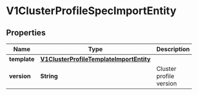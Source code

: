 # V1ClusterProfileSpecImportEntity

## Properties
Name | Type | Description | Notes
------------ | ------------- | ------------- | -------------
**template** | [**V1ClusterProfileTemplateImportEntity**](V1ClusterProfileTemplateImportEntity.md) |  |  [optional]
**version** | **String** | Cluster profile version |  [optional]
